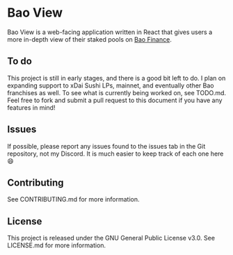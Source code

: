 # Bao View

Bao View is a web-facing application written in React that gives users a more in-depth view of their staked pools on [Bao Finance](https://bao.finance).

## To do
This project is still in early stages, and there is a good bit left to do. I plan on expanding support to xDai Sushi LPs, mainnet, and eventually other Bao franchises as well. To see what is currently being worked on, see TODO.md. Feel free to fork and submit a pull request to this document if you have any features in mind!

## Issues
If possible, please report any issues found to the issues tab in the Git repository, not my Discord. It is much easier to keep track of each one here :smile:

## Contributing

See CONTRIBUTING.md for more information.

## License

This project is released under the GNU General Public License v3.0. See LICENSE.md for more information.
